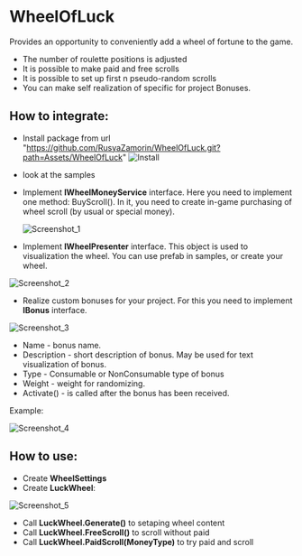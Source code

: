 # WheelOfLuck
Provides an opportunity to conveniently add a wheel of fortune to the game.
+ The number of roulette positions is adjusted
+ It is possible to make paid and free scrolls
+ It is possible to set up first n pseudo-random scrolls
+ You can make self realization of specific for project Bonuses.

## How to integrate:
+ Install package from url "https://github.com/RusyaZamorin/WheelOfLuck.git?path=Assets/WheelOfLuck"
  ![Install](https://github.com/RusyaZamorin/WheelOfLuck/assets/59511793/137eab02-b262-40d4-81d3-0c9cc2616d41)

+ look at the samples

+ Implement **IWheelMoneyService** interface.
  Here you need to implement one method: BuyScroll().
  In it, you need to create in-game purchasing of wheel scroll (by usual or special money).

  ![Screenshot_1](https://github.com/RusyaZamorin/WheelOfLuck/assets/59511793/b6a09ab9-a120-4289-93a2-4c91d2ebcdbb)

+ Implement **IWheelPresenter** interface.
  This object is used to visualization the wheel.
  You can use prefab in samples, or create your wheel.

![Screenshot_2](https://github.com/RusyaZamorin/WheelOfLuck/assets/59511793/c3412fb7-1e0c-48b5-bf5d-6df3c25e97de)

+ Realize custom bonuses for your project.
  For this you need to implement **IBonus** interface.

![Screenshot_3](https://github.com/RusyaZamorin/WheelOfLuck/assets/59511793/8cece1a9-dab4-4975-b57c-96d871609cc5)
+ Name - bonus name.
+ Description - short description of bonus. May be used for text visualization of bonus.
+ Type - Consumable or NonConsumable type of bonus
+ Weight - weight for randomizing.
+ Activate() - is called after the bonus has been received.

Example:

![Screenshot_4](https://github.com/RusyaZamorin/WheelOfLuck/assets/59511793/eb4a44a4-b155-4c6c-bc6a-f5188739d1f0)

## How to use:
+ Create **WheelSettings**
+ Create **LuckWheel**:

![Screenshot_5](https://github.com/RusyaZamorin/WheelOfLuck/assets/59511793/26a7c0b9-f3ed-4b8b-aaa3-becafe0c1f58)

+ Call **LuckWheel.Generate()** to setaping wheel content
+ Call **LuckWheel.FreeScroll()** to scroll without paid
+ Call **LuckWheel.PaidScroll(MoneyType)** to try paid and scroll

